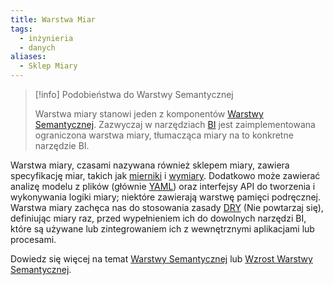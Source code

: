 ```yaml
---
title: Warstwa Miar
tags:
  - inżynieria
  - danych
aliases:
  - Sklep Miary
---
```

> [!info] Podobieństwa do Warstwy Semantycznej
> 
> Warstwa miary stanowi jeden z komponentów [Warstwy Semantycznej](notes/warstwa%20semantyczna.md). Zazwyczaj w narzędziach [BI](notes/narz%C4%99dzie%20business%20intelligence.md) jest zaimplementowana ograniczona warstwa miary, tłumacząca miary na to konkretne narzędzie BI.

Warstwa miary, czasami nazywana również sklepem miary, zawiera specyfikację miar, takich jak [mierniki](notes/miara.md) i [wymiary](notes/wymiary.md). Dodatkowo może zawierać analizę modelu z plików (głównie [YAML](notes/yaml.md)) oraz interfejsy API do tworzenia i wykonywania logiki miary; niektóre zawierają warstwę pamięci podręcznej. Warstwa miary zachęca nas do stosowania zasady [DRY](https://en.wikipedia.org/wiki/Don%27t_repeat_yourself) (Nie powtarzaj się), definiując miary raz, przed wypełnieniem ich do dowolnych narzędzi BI, które są używane lub zintegrowaniem ich z wewnętrznymi aplikacjami lub procesami.

Dowiedz się więcej na temat [Warstwy Semantycznej](notes/warstwa%20semantyczna.md) lub [Wzrost Warstwy Semantycznej](https://airbyte.com/blog/the-rise-of-the-semantic-layer-metrics-on-the-fly).
